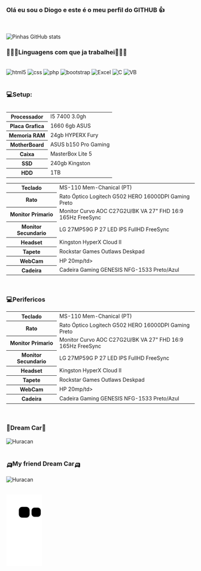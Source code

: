 ### Olá eu sou o Diogo e este é o meu perfil do GITHUB 👍
<br>

![Pinhas GitHub stats](https://github-readme-stats.vercel.app/api?username=Pinhas1234&show_icons=true&theme=github_dark&count_private=true)

### 👨🏻‍💻Linguagens com que ja trabalhei👨🏻‍💻
<br>

<div style="display: inline_block">
    <img align="center" alt="html5" src="https://img.shields.io/badge/HTML5-E34F26?style=for-the-badge&logo=html5&logoColor=white" />
    <img align="center" alt="css" src="https://img.shields.io/badge/CSS3-1572B6?style=for-the-badge&logo=css3&logoColor=white" />
    <img align="center" alt="php" src="https://img.shields.io/badge/PHP-777BB4?style=for-the-badge&logo=php&logoColor=white" />
    <img align="center" alt="bootstrap" src="https://img.shields.io/badge/Bootstrap-563D7C?style=for-the-badge&logo=bootstrap&logoColor=white" />
    <img align="center" alt="Excel" src="https://img.shields.io/badge/Microsoft_Excel-217346?style=for-the-badge&logo=microsoft-excel&logoColor=white" />
    <img align="center" alt="C" src="https://img.shields.io/badge/C%23-239120?style=for-the-badge&logo=c-sharp&logoColor=white" />
    <img align="center" alt="VB" src="https://img.shields.io/badge/.NET-5C2D91?style=for-the-badge&logo=.net&logoColor=white" />

</div><br/>

### 💻Setup:

<div >
<table style="float: left">
<tr>
    <th>Processador </th>
    <td>I5 7400 3.0gh</td>
</tr>

<tr>
    <th>Placa Grafica </th>
    <td>1660 6gb ASUS</td>
</tr>


<tr>
    <th>Memoria RAM </th>
    <td>24gb HYPERX Fury</td>
</tr>

<tr>
    <th>MotherBoard </th>
    <td>ASUS b150 Pro Gaming</td>
</tr>

<tr>
    <th>Caixa </th>
    <td>MasterBox Lite 5</td>
</tr>

<tr>
    <th>SSD </th>
    <td>240gb Kingston</td>
</tr>

<tr>
    <th>HDD </th>
    <td>1TB</td>
</tr>
</table>







<table >
<tr>
    <th>Teclado </th>
    <td>MS-110 Mem-Chanical (PT)</td>
</tr>
<tr>
    <th>Rato </th>
    <td>Rato Óptico Logitech G502 HERO 16000DPI Gaming Preto</td>
</tr>

<tr>
    <th>Monitor Primario </th>
    <td>Monitor Curvo AOC C27G2U/BK VA 27" FHD 16:9 165Hz FreeSync</td>
</tr>

<tr>
    <th>Monitor Secundario </th>
    <td>LG 27MP59G P 27 LED IPS FullHD FreeSync</td>
</tr>

<tr>
    <th>Headset </th>
    <td>Kingston HyperX Cloud II</td>
</tr>

<tr>
    <th>Tapete </th>
    <td>Rockstar Games Outlaws Deskpad</td>
</tr>

<tr>
    <th>WebCam</th>
    <td>HP 20mp/td>
</tr>

<tr>
    <th>Cadeira</th>
    <td>Cadeira Gaming GENESIS NFG-1533 Preto/Azul </td>
</tr>

</table>
</div>

<br>

### 💻Perifericos

<table>
<tr>
    <th>Teclado </th>
    <td>MS-110 Mem-Chanical (PT)</td>
</tr>
<tr>
    <th>Rato </th>
    <td>Rato Óptico Logitech G502 HERO 16000DPI Gaming Preto</td>
</tr>

<tr>
    <th>Monitor Primario </th>
    <td>Monitor Curvo AOC C27G2U/BK VA 27" FHD 16:9 165Hz FreeSync</td>
</tr>

<tr>
    <th>Monitor Secundario </th>
    <td>LG 27MP59G P 27 LED IPS FullHD FreeSync</td>
</tr>

<tr>
    <th>Headset </th>
    <td>Kingston HyperX Cloud II</td>
</tr>

<tr>
    <th>Tapete </th>
    <td>Rockstar Games Outlaws Deskpad</td>
</tr>

<tr>
    <th>WebCam</th>
    <td>HP 20mp/td>
</tr>

<tr>
    <th>Cadeira</th>
    <td>Cadeira Gaming GENESIS NFG-1533 Preto/Azul </td>
</tr>

</table>
</div>
<br>

### 🚗Dream Car🚗

<div style="display: inline_block">
    <img align="center" alt="Huracan" src="https://aleen42.github.io/badges/src/lamborghini.svg" />

</div><br/>



### 🛺My friend Dream Car🛺

<div style="display: inline_block">
    <img align="center" alt="Huracan" src="https://aleen42.github.io/badges/src/audi.svg" />

</div><br/>



  ![Snake animation](https://github.com/rafaballerini/rafaballerini/blob/output/github-contribution-grid-snake.svg)
 
</div>
